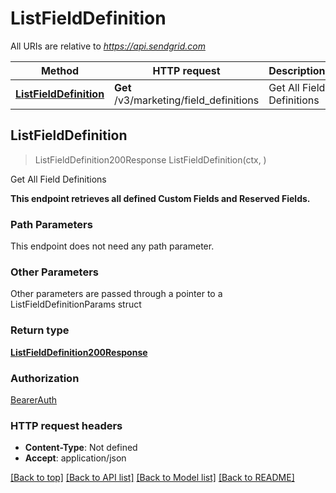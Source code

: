 # ListFieldDefinition

All URIs are relative to *https://api.sendgrid.com*

Method | HTTP request | Description
------------- | ------------- | -------------
[**ListFieldDefinition**](ListFieldDefinition.md#ListFieldDefinition) | **Get** /v3/marketing/field_definitions | Get All Field Definitions



## ListFieldDefinition

> ListFieldDefinition200Response ListFieldDefinition(ctx, )

Get All Field Definitions

**This endpoint retrieves all defined Custom Fields and Reserved Fields.**

### Path Parameters

This endpoint does not need any path parameter.

### Other Parameters

Other parameters are passed through a pointer to a ListFieldDefinitionParams struct


### Return type

[**ListFieldDefinition200Response**](ListFieldDefinition200Response.md)

### Authorization

[BearerAuth](../README.md#BearerAuth)

### HTTP request headers

- **Content-Type**: Not defined
- **Accept**: application/json

[[Back to top]](#) [[Back to API list]](../README.md#documentation-for-api-endpoints)
[[Back to Model list]](../README.md#documentation-for-models)
[[Back to README]](../README.md)

